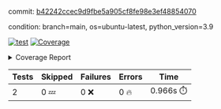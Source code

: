 commit: [b42242ccec9d9fbe5a905cf8fe98e3ef48854070](https://github.com/rcmdnk/s3-reader/tree/b42242ccec9d9fbe5a905cf8fe98e3ef48854070)

condition: branch=main, os=ubuntu-latest, python_version=3.9

[![test](https://github.com/rcmdnk/s3-reader/actions/workflows/test.yml/badge.svg)](https://github.com/rcmdnk/s3-reader/actions/runs/9175018056)
<a href="https://github.com/rcmdnk/s3-reader/blob/b42242ccec9d9fbe5a905cf8fe98e3ef48854070/README.md"><img alt="Coverage" src="https://img.shields.io/badge/Coverage-42%25-orange.svg" /></a><details><summary>Coverage Report </summary><table><tr><th>File</th><th>Stmts</th><th>Miss</th><th>Cover</th><th>Missing</th></tr><tbody><tr><td colspan="5"><b>src/s3_reader</b></td></tr><tr><td>&nbsp; &nbsp;<a href="https://github.com/rcmdnk/s3-reader/blob/b42242ccec9d9fbe5a905cf8fe98e3ef48854070/src/s3_reader/file.py">file.py</a></td><td>71</td><td>44</td><td>38%</td><td><a href="https://github.com/rcmdnk/s3-reader/blob/b42242ccec9d9fbe5a905cf8fe98e3ef48854070/src/s3_reader/file.py#L54-L56">54&ndash;56</a>, <a href="https://github.com/rcmdnk/s3-reader/blob/b42242ccec9d9fbe5a905cf8fe98e3ef48854070/src/s3_reader/file.py#L59">59</a>, <a href="https://github.com/rcmdnk/s3-reader/blob/b42242ccec9d9fbe5a905cf8fe98e3ef48854070/src/s3_reader/file.py#L62-L69">62&ndash;69</a>, <a href="https://github.com/rcmdnk/s3-reader/blob/b42242ccec9d9fbe5a905cf8fe98e3ef48854070/src/s3_reader/file.py#L72-L74">72&ndash;74</a>, <a href="https://github.com/rcmdnk/s3-reader/blob/b42242ccec9d9fbe5a905cf8fe98e3ef48854070/src/s3_reader/file.py#L78-L84">78&ndash;84</a>, <a href="https://github.com/rcmdnk/s3-reader/blob/b42242ccec9d9fbe5a905cf8fe98e3ef48854070/src/s3_reader/file.py#L88-L92">88&ndash;92</a>, <a href="https://github.com/rcmdnk/s3-reader/blob/b42242ccec9d9fbe5a905cf8fe98e3ef48854070/src/s3_reader/file.py#L97-L121">97&ndash;121</a>, <a href="https://github.com/rcmdnk/s3-reader/blob/b42242ccec9d9fbe5a905cf8fe98e3ef48854070/src/s3_reader/file.py#L124-L137">124&ndash;137</a></td></tr><tr><td><b>TOTAL</b></td><td><b>76</b></td><td><b>44</b></td><td><b>42%</b></td><td>&nbsp;</td></tr></tbody></table></details>

| Tests | Skipped | Failures | Errors | Time |
| ----- | ------- | -------- | -------- | ------------------ |
| 2 | 0 :zzz: | 0 :x: | 0 :fire: | 0.966s :stopwatch: |

